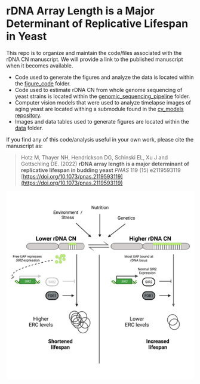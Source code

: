 # rDNA Array Length is a Major Determinant of Replicative Lifespan in Yeast


This repo is to organize and maintain the code/files associated with the rDNA CN manuscript. We will provide a link to the published manuscript when it becomes available.

* Code used to generate the figures and analyze the data is located within the [figure_code](./figure_code) folder.
* Code used to estimate rDNA CN from whole genome sequencing of yeast strains is located within the [genomic_sequencing_pipeline](./genomic_sequencing_pipeline) folder.
* Computer vision models that were used to analyze timelapse images of aging yeast are located withing a submodule found in the [cv_models repository](https://github.com/calico/ylmcv).
* Images and data tables used to generate figures are located within the [data](./data) folder.


If you find any of this code/analysis useful in your own work, please cite the manuscript as:

  > Hotz M, Thayer NH, Hendrickson DG, Schinski EL, Xu J and Gottschling DE. (2022) **rDNA array length is a major determinant of replicative lifespan in budding yeast** _PNAS_ 119 (15) e2119593119
[https://doi.org/10.1073/pnas.2119593119](https://doi.org/10.1073/pnas.2119593119)


![rDNA copy number model](data/model%20large.png)
